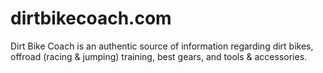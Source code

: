 # dirtbikecoach.com
Dirt Bike Coach is an authentic source of information regarding dirt bikes, offroad (racing &amp; jumping) training, best gears, and tools &amp; accessories.
